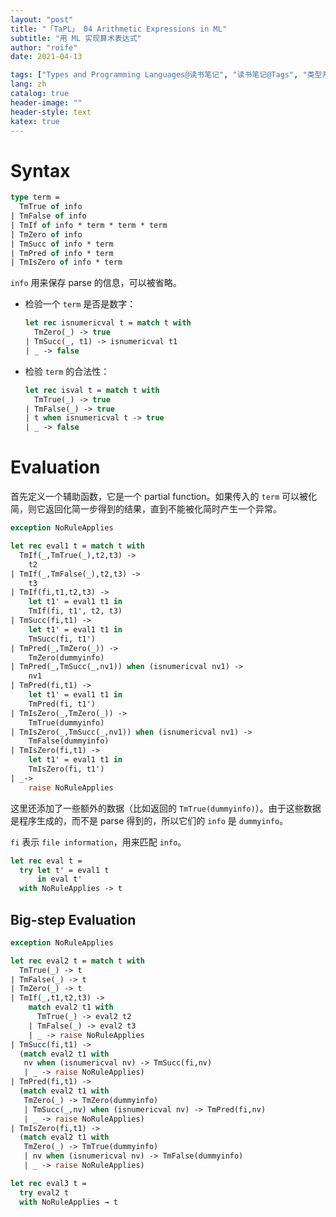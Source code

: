 ```yaml
---
layout: "post"
title: "「TaPL」 04 Arithmetic Expressions in ML"
subtitle: "用 ML 实现算术表达式"
author: "roife"
date: 2021-04-13

tags: ["Types and Programming Languages@读书笔记", "读书笔记@Tags", "类型系统@程序语言理论", "程序语言理论@Tags", "OCaml@编程语言"]
lang: zh
catalog: true
header-image: ""
header-style: text
katex: true
---
```


# Syntax

```ocaml
type term =
  TmTrue of info
| TmFalse of info
| TmIf of info * term * term * term
| TmZero of info
| TmSucc of info * term
| TmPred of info * term
| TmIsZero of info * term
```

`info` 用来保存 parse 的信息，可以被省略。

- 检验一个 `term` 是否是数字：

    ```ocaml
    let rec isnumericval t = match t with
      TmZero(_) -> true
    | TmSucc(_, t1) -> isnumericval t1
    | _ -> false
    ```

- 检验 `term` 的合法性：

    ```ocaml
    let rec isval t = match t with
      TmTrue(_) -> true
    | TmFalse(_) -> true
    | t when isnumericval t -> true
    | _ -> false
    ```

# Evaluation

首先定义一个辅助函数，它是一个 partial function。如果传入的 `term` 可以被化简，则它返回化简一步得到的结果，直到不能被化简时产生一个异常。

```ocaml
exception NoRuleApplies

let rec eval1 t = match t with
  TmIf(_,TmTrue(_),t2,t3) ->
    t2
| TmIf(_,TmFalse(_),t2,t3) ->
    t3
| TmIf(fi,t1,t2,t3) ->
    let t1' = eval1 t1 in
    TmIf(fi, t1', t2, t3)
| TmSucc(fi,t1) ->
    let t1' = eval1 t1 in
    TmSucc(fi, t1')
| TmPred(_,TmZero(_)) ->
    TmZero(dummyinfo)
| TmPred(_,TmSucc(_,nv1)) when (isnumericval nv1) ->
    nv1
| TmPred(fi,t1) ->
    let t1' = eval1 t1 in
    TmPred(fi, t1')
| TmIsZero(_,TmZero(_)) ->
    TmTrue(dummyinfo)
| TmIsZero(_,TmSucc(_,nv1)) when (isnumericval nv1) ->
    TmFalse(dummyinfo)
| TmIsZero(fi,t1) ->
    let t1' = eval1 t1 in
    TmIsZero(fi, t1')
| _->
    raise NoRuleApplies
```

这里还添加了一些额外的数据（比如返回的 `TmTrue(dummyinfo)`）。由于这些数据是程序生成的，而不是 parse 得到的，所以它们的 `info` 是 `dummyinfo`。

`fi` 表示 `file information`，用来匹配 `info`。

```ocaml
let rec eval t =
  try let t' = eval1 t
      in eval t'
  with NoRuleApplies -> t
```

## Big-step Evaluation

```ocaml
exception NoRuleApplies

let rec eval2 t = match t with
  TmTrue(_) -> t
| TmFalse(_) -> t
| TmZero(_) -> t
| TmIf(_,t1,t2,t3) ->
    match eval2 t1 with
      TmTrue(_) -> eval2 t2
    | TmFalse(_) -> eval2 t3
    | _ -> raise NoRuleApplies
| TmSucc(fi,t1) ->
  (match eval2 t1 with
   nv when (isnumericval nv) -> TmSucc(fi,nv)
   | _ -> raise NoRuleApplies)
| TmPred(fi,t1) ->
  (match eval2 t1 with
   TmZero(_) -> TmZero(dummyinfo)
   | TmSucc(_,nv) when (isnumericval nv) -> TmPred(fi,nv)
   | _ -> raise NoRuleApplies)
| TmIsZero(fi,t1) ->
  (match eval2 t1 with
   TmZero(_) -> TmTrue(dummyinfo)
   | nv when (isnumericval nv) -> TmFalse(dummyinfo)
   | _ -> raise NoRuleApplies)

let rec eval3 t =
  try eval2 t
  with NoRuleApplies → t
```